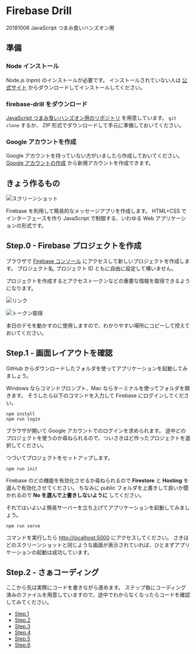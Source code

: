 # Firebase Drill

20181006 JavaScript つまみ食いハンズオン用

## 準備

### Node インストール

Node.js (npm) のインストールが必要です。
インストールされていない人は [公式サイト](https://nodejs.org/ja/) からダウンロードしてインストールしてください。

### firebase-drill をダウンロード

[JavaScript つまみ食いハンズオン用のリポジトリ](https://github.com/todays-mitsui/firebase-drill) を用意しています。
`git clone` するか、 ZIP 形式でダウンロードして手元に準備しておいてください。

### Google アカウントを作成

Google アカウントを持っていない方がいましたら作成しておいてください。
[Google アカウントの作成](https://accounts.google.com/signup/v2/webcreateaccount?hl=ja&flowName=GlifWebSignIn&flowEntry=SignUp) から新規アカウントを作成できます。


## きょう作るもの

![スクリーンショット](https://i.imgur.com/xtjNHQY.png)

Firebase を利用して簡易的なメッセージアプリを作成します。
HTML+CSS でインターフェースを作り JavaScript で制御する、いわゆる Web アプリケーションの形式です。

## Step.0 - Firebase プロジェクトを作成

ブラウザで [Firebase コンソール](https://console.firebase.google.com/?hl=ja) にアクセスして新しいプロジェクトを作成します。
プロジェクト名, プロジェクト ID ともに自由に設定して構いません。

プロジェクトを作成するとアクセストークンなどの重要な情報を取得できるようになります。

![リンク](https://i.imgur.com/I9G2F60.png)

![トークン取得](https://i.imgur.com/G9Uxvwl.png)

本日のデモを動かすのに使用しますので、わかりやすい場所にコピーして控えておいてください。

## Step.1 - 画面レイアウトを確認

GitHub からダウンロードしたフォルダを使ってアプリケーションを起動してみましょう。

Windows ならコマンドプロンプト、Mac ならターミナルを使ってフォルダを開きます。
そうしたら以下のコマンドを入力して Firebase にログインしてください。

```console
npm install
npm run login
```

ブラウザが開いて Google アカウントでのログインを求められます。
途中どのプロジェクトを使うのか尋ねられるので、ついさきほど作ったプロジェクトを選択してください。

つづいてプロジェクトをセットアップします。

```console
npm run init
```

Firebase のどの機能を有効化させるか尋ねられるので **Firestore** と **Hosting** を選んで有効化させてください。
ちなみに public フォルダを上書きして良いか聞かれるので **No を選んで上書きしないように** してください。

それではいよいよ簡易サーバーを立ち上げてアプリケーションを起動してみましょう。

```console
npm run serve
```

コマンドを実行したら [http://localhost:5000](http://localhost:5000) にアクセスしてください。
さきほどのスクリーンショットと同じような画面が表示されていれば、ひとまずアプリケーションの起動は成功しています。

## Step.2 - さぁコーディング

ここから先は実際にコードを書きながら進めます。
ステップ毎にコーディング済みのファイルを用意していますので、途中でわからなくなったらコードを確認してみてください。

- [Step.1](http://localhost:5000/step1.html)
- [Step.2](http://localhost:5000/step2.html)
- [Step.3](http://localhost:5000/step3.html)
- [Step.4](http://localhost:5000/step4.html)
- [Step.5](http://localhost:5000/step5.html)
- [Step.6](http://localhost:5000/step6.html)
